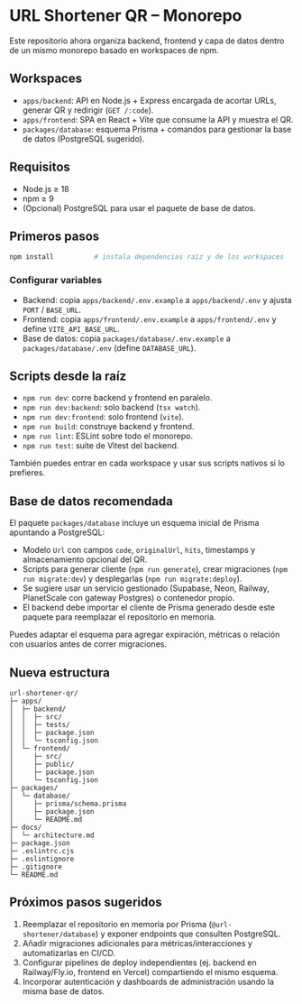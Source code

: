 # URL Shortener QR – Monorepo

Este repositorio ahora organiza backend, frontend y capa de datos dentro de un mismo monorepo basado en workspaces de npm.

## Workspaces

- `apps/backend`: API en Node.js + Express encargada de acortar URLs, generar QR y redirigir (`GET /:code`).
- `apps/frontend`: SPA en React + Vite que consume la API y muestra el QR.
- `packages/database`: esquema Prisma + comandos para gestionar la base de datos (PostgreSQL sugerido).

## Requisitos

- Node.js ≥ 18
- npm ≥ 9
- (Opcional) PostgreSQL para usar el paquete de base de datos.

## Primeros pasos

```bash
npm install          # instala dependencias raíz y de los workspaces
```

### Configurar variables

- Backend: copia `apps/backend/.env.example` a `apps/backend/.env` y ajusta `PORT` / `BASE_URL`.
- Frontend: copia `apps/frontend/.env.example` a `apps/frontend/.env` y define `VITE_API_BASE_URL`.
- Base de datos: copia `packages/database/.env.example` a `packages/database/.env` (define `DATABASE_URL`).

## Scripts desde la raíz

- `npm run dev`: corre backend y frontend en paralelo.
- `npm run dev:backend`: solo backend (`tsx watch`).
- `npm run dev:frontend`: solo frontend (`vite`).
- `npm run build`: construye backend y frontend.
- `npm run lint`: ESLint sobre todo el monorepo.
- `npm run test`: suite de Vitest del backend.

También puedes entrar en cada workspace y usar sus scripts nativos si lo prefieres.

## Base de datos recomendada

El paquete `packages/database` incluye un esquema inicial de Prisma apuntando a PostgreSQL:

- Modelo `Url` con campos `code`, `originalUrl`, `hits`, timestamps y almacenamiento opcional del QR.
- Scripts para generar cliente (`npm run generate`), crear migraciones (`npm run migrate:dev`) y desplegarlas (`npm run migrate:deploy`).
- Se sugiere usar un servicio gestionado (Supabase, Neon, Railway, PlanetScale con gateway Postgres) o contenedor propio.
- El backend debe importar el cliente de Prisma generado desde este paquete para reemplazar el repositorio en memoria.

Puedes adaptar el esquema para agregar expiración, métricas o relación con usuarios antes de correr migraciones.

## Nueva estructura

```
url-shortener-qr/
├─ apps/
│  ├─ backend/
│  │  ├─ src/
│  │  ├─ tests/
│  │  ├─ package.json
│  │  └─ tsconfig.json
│  └─ frontend/
│     ├─ src/
│     ├─ public/
│     ├─ package.json
│     └─ tsconfig.json
├─ packages/
│  └─ database/
│     ├─ prisma/schema.prisma
│     ├─ package.json
│     └─ README.md
├─ docs/
│  └─ architecture.md
├─ package.json
├─ .eslintrc.cjs
├─ .eslintignore
├─ .gitignore
└─ README.md
```

## Próximos pasos sugeridos

1. Reemplazar el repositorio en memoria por Prisma (`@url-shortener/database`) y exponer endpoints que consulten PostgreSQL.
2. Añadir migraciones adicionales para métricas/interacciones y automatizarlas en CI/CD.
3. Configurar pipelines de deploy independientes (ej. backend en Railway/Fly.io, frontend en Vercel) compartiendo el mismo esquema.
4. Incorporar autenticación y dashboards de administración usando la misma base de datos.
